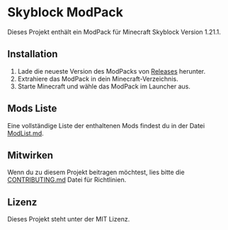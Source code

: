 # Skyblock ModPack

Dieses Projekt enthält ein ModPack für Minecraft Skyblock Version 1.21.1.

## Installation

1. Lade die neueste Version des ModPacks von [Releases](#) herunter.
2. Extrahiere das ModPack in dein Minecraft-Verzeichnis.
3. Starte Minecraft und wähle das ModPack im Launcher aus.

## Mods Liste

Eine vollständige Liste der enthaltenen Mods findest du in der Datei [ModList.md](ModList.md).

## Mitwirken

Wenn du zu diesem Projekt beitragen möchtest, lies bitte die [CONTRIBUTING.md](CONTRIBUTING.md) Datei für Richtlinien.

## Lizenz

Dieses Projekt steht unter der MIT Lizenz.
